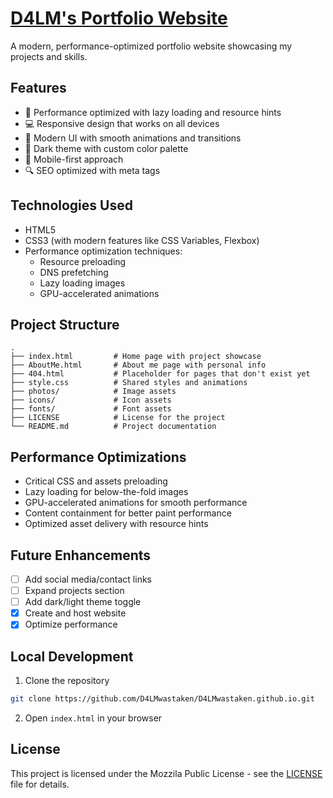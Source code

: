 # [D4LM's Portfolio Website](https://d4lmwastaken.github.io/)

A modern, performance-optimized portfolio website showcasing my projects and skills.

## Features
- 🚀 Performance optimized with lazy loading and resource hints
- 💻 Responsive design that works on all devices
- 🎨 Modern UI with smooth animations and transitions
- 🌙 Dark theme with custom color palette
- 📱 Mobile-first approach
- 🔍 SEO optimized with meta tags

## Technologies Used
- HTML5
- CSS3 (with modern features like CSS Variables, Flexbox)
- Performance optimization techniques:
  - Resource preloading
  - DNS prefetching
  - Lazy loading images
  - GPU-accelerated animations

## Project Structure
```
.
├── index.html         # Home page with project showcase
├── AboutMe.html       # About me page with personal info
├── 404.html           # Placeholder for pages that don't exist yet
├── style.css          # Shared styles and animations
├── photos/            # Image assets
├── icons/             # Icon assets
├── fonts/             # Font assets
├── LICENSE            # License for the project
└── README.md          # Project documentation
```

## Performance Optimizations
- Critical CSS and assets preloading
- Lazy loading for below-the-fold images
- GPU-accelerated animations for smooth performance
- Content containment for better paint performance
- Optimized asset delivery with resource hints

## Future Enhancements
- [ ] Add social media/contact links
- [ ] Expand projects section
- [ ] Add dark/light theme toggle
- [x] Create and host website
- [x] Optimize performance

## Local Development
1. Clone the repository
```bash
git clone https://github.com/D4LMwastaken/D4LMwastaken.github.io.git
```
2. Open `index.html` in your browser

## License
This project is licensed under the Mozzila Public License - see the [LICENSE](LICENSE) file for details.
